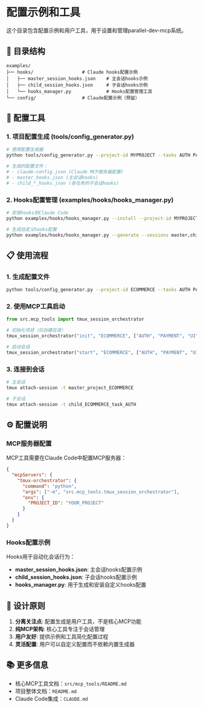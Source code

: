 # 配置示例和工具

这个目录包含配置示例和用户工具，用于设置和管理parallel-dev-mcp系统。

## 📁 目录结构

```
examples/
├── hooks/                  # Claude hooks配置示例
│   ├── master_session_hooks.json    # 主会话hooks示例
│   ├── child_session_hooks.json     # 子会话hooks示例
│   └── hooks_manager.py             # Hooks配置管理工具
└── config/                 # Claude配置示例（预留）
```

## 🔧 配置工具

### 1. 项目配置生成 (tools/config_generator.py)

```bash
# 使用配置生成器
python tools/config_generator.py --project-id MYPROJECT --tasks AUTH PAYMENT UI

# 生成的配置文件：
# - claude-config.json (Claude MCP服务器配置)
# - master_hooks.json (主会话hooks)
# - child_*_hooks.json (各任务的子会话hooks)
```

### 2. Hooks配置管理 (examples/hooks/hooks_manager.py)

```bash
# 安装hooks到Claude Code
python examples/hooks/hooks_manager.py --install --project-id MYPROJECT

# 生成自定义hooks配置
python examples/hooks/hooks_manager.py --generate --sessions master,child_AUTH
```

## 📋 使用流程

### 1. 生成配置文件
```bash
python tools/config_generator.py --project-id ECOMMERCE --tasks AUTH PAYMENT UI
```

### 2. 使用MCP工具启动
```python
from src.mcp_tools import tmux_session_orchestrator

# 初始化项目（仅创建目录）
tmux_session_orchestrator("init", "ECOMMERCE", ["AUTH", "PAYMENT", "UI"])

# 启动会话
tmux_session_orchestrator("start", "ECOMMERCE", ["AUTH", "PAYMENT", "UI"])
```

### 3. 连接到会话
```bash
# 主会话
tmux attach-session -t master_project_ECOMMERCE

# 子会话
tmux attach-session -t child_ECOMMERCE_task_AUTH
```

## ⚙️ 配置说明

### MCP服务器配置
MCP工具需要在Claude Code中配置MCP服务器：

```json
{
  "mcpServers": {
    "tmux-orchestrator": {
      "command": "python",
      "args": ["-m", "src.mcp_tools.tmux_session_orchestrator"],
      "env": {
        "PROJECT_ID": "YOUR_PROJECT"
      }
    }
  }
}
```

### Hooks配置示例
Hooks用于自动化会话行为：

- **master_session_hooks.json**: 主会话hooks配置示例
- **child_session_hooks.json**: 子会话hooks配置示例  
- **hooks_manager.py**: 用于生成和安装自定义hooks配置

## 🎯 设计原则

1. **分离关注点**: 配置生成是用户工具，不是核心MCP功能
2. **纯MCP架构**: 核心工具专注于会话管理
3. **用户友好**: 提供示例和工具简化配置过程
4. **灵活配置**: 用户可以自定义配置而不依赖内置生成器

## 📚 更多信息

- 核心MCP工具文档：`src/mcp_tools/README.md`
- 项目整体文档：`README.md`
- Claude Code集成：`CLAUDE.md`